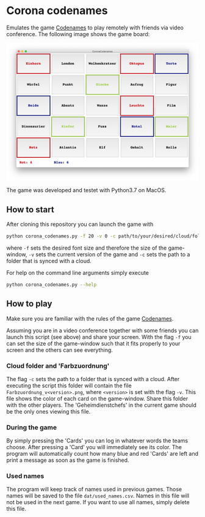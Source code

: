 # Corona codenames

Emulates the game [Codenames](https://de.wikipedia.org/wiki/Codenames) to play remotely with friends via video conference. The following image shows the game board:

![Board](board.png)

The game was developed and testet with Python3.7 on MacOS. 

## How to start
After cloning this repository you can launch the game with

```bash
python corona_codenames.py -f 20 -v 0 -c path/to/your/desired/cloud/folder
```

where `-f` sets the desired font size and therefore the size of the game-window, `-v` sets the current version of the game and `-c` sets the path to a folder that is synced with a cloud. 

For help on the command line arguments simply execute

```bash
python corona_codenames.py --help
```

## How to play
Make sure you are familiar with the rules of the game [Codenames](https://de.wikipedia.org/wiki/Codenames). 

Assuming you are in a video conference together with some friends you can launch this script (see above) and share your screen. With the flag `-f` you can set the size of the game-window such that it fits properly to your screen and the others can see everything. 

### Cloud folder and 'Farbzuordnung'

The flag `-c` sets the path to a folder that is synced with a cloud. After executing the script this folder will contain the file `Farbzuordnung_v<version>.png`, where `<version>` is set with the flag `-v`. This file shows the color of each card on the game-window. Share this folder with the other players. The 'Geheimdienstchefs' in the current game should be the only ones viewing this file. 

### During the game

By simply pressing the 'Cards' you can log in whatever words the teams choose. After pressing a 'Card' you will immediately see its color. The program will automatically count how many blue and red 'Cards' are left and print a message as soon as the game is finished. 

### Used names
The program will keep track of names used in previous games. Those names will be saved to the file `dat/used_names.csv`. Names in this file will not be used in the next game. If you want to use all names, simply delete this file. 
